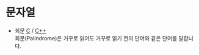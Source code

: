 # 문자열
- 회문 [C](https://github.com/kmc7468/CppAlgorithms/blob/master/String/Palindrome.c) / [C++](https://github.com/kmc7468/CppAlgorithms/blob/master/String/Palindrome.cpp)<br>
회문(Palindrome)은 거꾸로 읽어도 거꾸로 읽기 전의 단어와 같은 단어를 말합니다.